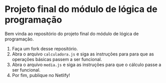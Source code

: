 # Projeto final do módulo de lógica de programação

Bem vinda ao repositório do projeto final do módulo de lógica de programação.

  1. Faça um fork desse repositório.
  2. Abra o arquivo `calculadora.js` e siga as instruções para para que as operações básicas passem a ser funcional.
  3. Abra o arquivo `media.js` e siga as instruções para que o cálculo passe a ser funcional.  
  4. Por fim, publique no Netlify!
